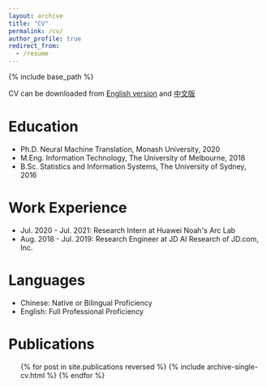 ```yaml
---
layout: archive
title: "CV"
permalink: /cv/
author_profile: true
redirect_from:
  - /resume
---
```


{% include base_path %}

CV can be downloaded from <a href="https://minghao-wu.github.io/files/cv/minghao-wu-cv-en.pdf"><u>English version</u></a> and <a href="https://minghao-wu.github.io/files/cv/minghao-wu-cv-zh.pdf"><u>中文版</u></a>

Education
======
* Ph.D. Neural Machine Translation, Monash University, 2020
* M.Eng. Information Technology, The University of Melbourne, 2018
* B.Sc. Statistics and Information Systems, The University of Sydney, 2016

Work Experience
======
* Jul. 2020 - Jul. 2021: Research Intern at Huawei Noah's Arc Lab
* Aug. 2018 - Jul. 2019: Research Engineer at JD AI Research of JD.com, Inc.

Languages
======

* Chinese: Native or Bilingual Proficiency
* English: Full Professional Proficiency

Publications
======
  <ul>{% for post in site.publications reversed %}
    {% include archive-single-cv.html %}
  {% endfor %}</ul>